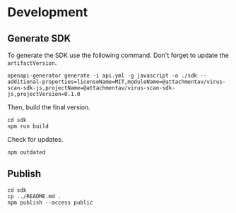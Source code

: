 # Development

## Generate SDK

To generate the SDK use the following command. Don't forget to update the `artifactVersion`.

```
openapi-generator generate -i api.yml -g javascript -o ./sdk --additional-properties=licenseName=MIT,moduleName=@attachmentav/virus-scan-sdk-js,projectName=@attachmentav/virus-scan-sdk-js,projectVersion=0.1.0
```

Then, build the final version.

```
cd sdk
npm run build
```

Check for updates.

```
npm outdated
```

## Publish

```
cd sdk
cp ../README.md .
npm publish --access public